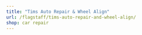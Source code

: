 ```yaml
---
title: "Tims Auto Repair & Wheel Align"
url: /flagstaff/tims-auto-repair-and-wheel-align/
shop: car repair
---
```

